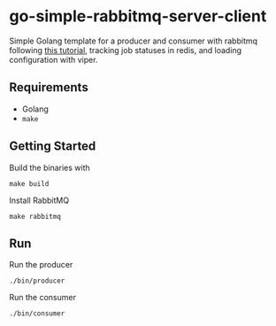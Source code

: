 # go-simple-rabbitmq-server-client
Simple Golang template for a producer and consumer with rabbitmq following [this tutorial](https://www.rabbitmq.com/tutorials/tutorial-one-go.html), tracking job statuses in redis, and loading configuration with viper.

## Requirements
* Golang
* `make`

## Getting Started
Build the binaries with
```shell
make build
```

Install RabbitMQ
```shell
make rabbitmq
```

## Run
Run the producer
```shell
./bin/producer
```
Run the consumer
```shell
./bin/consumer
```